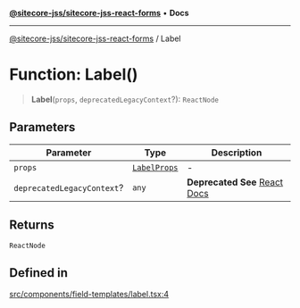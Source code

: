 [**@sitecore-jss/sitecore-jss-react-forms**](../README.md) • **Docs**

***

[@sitecore-jss/sitecore-jss-react-forms](../README.md) / Label

# Function: Label()

> **Label**(`props`, `deprecatedLegacyContext`?): `ReactNode`

## Parameters

| Parameter | Type | Description |
| ------ | ------ | ------ |
| `props` | [`LabelProps`](../type-aliases/LabelProps.md) | - |
| `deprecatedLegacyContext`? | `any` | **Deprecated** **See** [React Docs](https://legacy.reactjs.org/docs/legacy-context.html#referencing-context-in-lifecycle-methods) |

## Returns

`ReactNode`

## Defined in

[src/components/field-templates/label.tsx:4](https://github.com/Sitecore/jss/blob/85fd9b813b01a71614ef7fb536485926ec8242cf/packages/sitecore-jss-react-forms/src/components/field-templates/label.tsx#L4)
